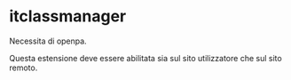 # itclassmanager

Necessita di openpa.

Questa estensione deve essere abilitata sia sul sito utilizzatore che sul sito
remoto.
